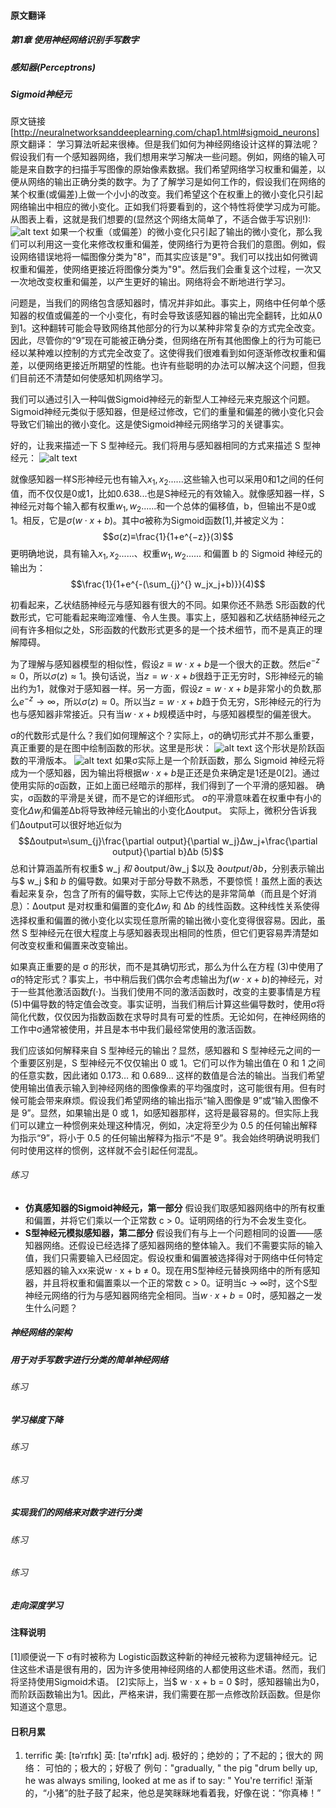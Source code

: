 
#### 原文翻译
##### 第1章 使用神经网络识别手写数字 
##### 感知器(Perceptrons)
##### Sigmoid神经元
原文链接[http://neuralnetworksanddeeplearning.com/chap1.html#sigmoid_neurons]
原文翻译：
学习算法听起来很棒。但是我们如何为神经网络设计这样的算法呢？假设我们有一个感知器网络，我们想用来学习解决一些问题。例如，网络的输入可能是来自数字的扫描手写图像的原始像素数据。我们希望网络学习权重和偏差，以便从网络的输出正确分类的数字。为了了解学习是如何工作的，假设我们在网络的某个权重(或偏差)上做一个小小的改变。我们希望这个在权重上的微小变化只引起网络输出中相应的微小变化。正如我们将要看到的，这个特性将使学习成为可能。从图表上看，这就是我们想要的(显然这个网络太简单了，不适合做手写识别!):
![alt text](image.png)
如果一个权重（或偏差）的微小变化只引起了输出的微小变化，那么我们可以利用这一变化来修改权重和偏差，使网络行为更符合我们的意图。例如，假设网络错误地将一幅图像分类为"8"，而其实应该是"9"。我们可以找出如何微调权重和偏差，使网络更接近将图像分类为"9"。然后我们会重复这个过程，一次又一次地改变权重和偏差，以产生更好的输出。网络将会不断地进行学习。

问题是，当我们的网络包含感知器时，情况并非如此。事实上，网络中任何单个感知器的权值或偏差的一个小变化，有时会导致该感知器的输出完全翻转，比如从0到1。这种翻转可能会导致网络其他部分的行为以某种非常复杂的方式完全改变。因此，尽管你的“9”现在可能被正确分类，但网络在所有其他图像上的行为可能已经以某种难以控制的方式完全改变了。这使得我们很难看到如何逐渐修改权重和偏差，以便网络更接近所期望的性能。也许有些聪明的办法可以解决这个问题，但我们目前还不清楚如何使感知机网络学习。

我们可以通过引入一种叫做Sigmoid神经元的新型人工神经元来克服这个问题。Sigmoid神经元类似于感知器，但是经过修改，它们的重量和偏差的微小变化只会导致它们输出的微小变化。这是使Sigmoid神经元网络学习的关键事实。

好的，让我来描述一下 S 型神经元。我们将用与感知器相同的方式来描述 S 型神经元：
![alt text](image-1.png)

就像感知器一样S形神经元也有输入$x_1,x_2......$这些输入也可以采用0和1之间的任何值，而不仅仅是0或1，比如0.638...也是S神经元的有效输入。就像感知器一样，S神经元对每个输入都有权重$w_1,w_2......$和一个总体的偏移值，b，但输出不是0或1。相反，它是$σ(w⋅x+b)$。其中σ被称为Sigmoid函数[1],并被定义为：
$$σ(z)≡\frac{1}{1+e^{−z}}(3)$$
更明确地说，具有输入$x_1,x_2......$、权重$w_1,w_2......$ 和偏置 b 的 Sigmoid 神经元的输出为：
$$\frac{1}{1+e^{-(\sum_{j}^{} w_jx_j+b)}}(4)$$

初看起来，乙状结肠神经元与感知器有很大的不同。如果你还不熟悉 S形函数的代数形式，它可能看起来晦涩难懂、令人生畏。事实上，感知器和乙状结肠神经元之间有许多相似之处，S形函数的代数形式更多的是一个技术细节，而不是真正的理解障碍。

为了理解与感知器模型的相似性，假设$z≡w⋅x+b$是一个很大的正数。然后$e^{−z}≈0$，所以$σ(z)≈1$。换句话说，当$z=w⋅x+b$很趋于正无穷时，S形神经元的输出约为1，就像对于感知器一样。另一方面，假设$z=w⋅x+b$是非常小的负数,那么$e^{−z}→∞$，所以$σ(z)≈0$。所以当$z=w⋅x+b$趋于负无穷，S形神经元的行为也与感知器非常接近。只有当$w⋅x+b$规模适中时，与感知器模型的偏差很大。

σ的代数形式是什么？我们如何理解这个？实际上，σ的确切形式并不那么重要，真正重要的是在图中绘制函数的形状。这里是形状：
![alt text](image-2.png)
这个形状是阶跃函数的平滑版本。
![alt text](image-3.png)
如果σ实际上是一个阶跃函数，那么 Sigmoid 神经元将成为一个感知器，因为输出将根据$w⋅x+b$是正还是负来确定是1还是0[2]。通过使用实际的σ函数，正如上面已经暗示的那样，我们得到了一个平滑的感知器。 确实，σ函数的平滑是关键，而不是它的详细形式。 σ的平滑意味着在权重中有小的变化$Δw_j$和偏差Δb将导致神经元输出的小变化Δoutput。 实际上，微积分告诉我们Δoutput可以很好地近似为
$$Δoutput≈\sum_{j}\frac{\partial output}{\partial w_j}Δw_j+\frac{\partial output}{\partial b}Δb (5)$$
总和计算涵盖所有权重$ w_j $和$ ∂output/∂w_j $以及 $∂output/∂b$，分别表示输出与$ w_j $和 $b$ 的偏导数。如果对于部分导数不熟悉，不要惊慌！虽然上面的表达看起来复杂，包含了所有的偏导数，实际上它传达的是非常简单（而且是个好消息）：Δoutput 是对权重和偏置的变化$Δw_j$ 和 Δb 的线性函数。这种线性关系使得选择权重和偏置的微小变化以实现任意所需的输出微小变化变得很容易。因此，虽然 S 型神经元在很大程度上与感知器表现出相同的性质，但它们更容易弄清楚如何改变权重和偏置来改变输出。

如果真正重要的是 σ 的形状，而不是其确切形式，那么为什么在方程 (3)中使用了σ的特定形式？事实上，书中稍后我们偶尔会考虑输出为$f(w⋅x+b)$的神经元，对于一些其他激活函数$f(⋅)$。当我们使用不同的激活函数时，改变的主要事情是方程(5)中偏导数的特定值会改变。事实证明，当我们稍后计算这些偏导数时，使用σ将简化代数，仅仅因为指数函数在求导时具有可爱的性质。无论如何，在神经网络的工作中σ通常被使用，并且是本书中我们最经常使用的激活函数。

我们应该如何解释来自 S 型神经元的输出？显然，感知器和 S 型神经元之间的一个重要区别是，S 型神经元不仅仅输出 0 或 1。它们可以作为输出值在 0 和 1 之间的任意实数，因此诸如 0.173… 和 0.689… 这样的数值是合法的输出。当我们希望使用输出值表示输入到神经网络的图像像素的平均强度时，这可能很有用。但有时候可能会带来麻烦。假设我们希望网络的输出指示“输入图像是 9”或“输入图像不是 9”。显然，如果输出是 0 或 1，如感知器那样，这将是最容易的。但实际上我们可以建立一种惯例来处理这种情况，例如，决定将至少为 0.5 的任何输出解释为指示“9”，将小于 0.5 的任何输出解释为指示“不是 9”。我会始终明确说明我们何时使用这样的惯例，这样就不会引起任何混乱。

###### 练习

* **仿真感知器的Sigmoid神经元，第一部分**
假设我们取感知器网络中的所有权重和偏置，并将它们乘以一个正常数 c > 0。证明网络的行为不会发生变化。
* **S型神经元模拟感知器，第二部分**
假设我们有与上一个问题相同的设置——感知器网络。还假设已经选择了感知器网络的整体输入。我们不需要实际的输入值，我们只需要输入已经固定。假设权重和偏置被选择得对于网络中任何特定感知器的输入xx来说w ⋅ x + b ≠ 0。现在用S型神经元替换网络中的所有感知器，并且将权重和偏置乘以一个正的常数 c > 0。证明当c → ∞时，这个S型神经元网络的行为与感知器网络完全相同。当$w ⋅ x + b = 0$时，感知器之一发生什么问题？

##### 神经网络的架构
##### 用于对手写数字进行分类的简单神经网络
###### 练习
##### 学习梯度下降
###### 练习
###### 练习
##### 实现我们的网络来对数字进行分类
###### 练习
###### 练习
##### 走向深度学习


#### 注释说明
[1]顺便说一下 σ有时被称为 Logistic函数这种新的神经元被称为逻辑神经元。记住这些术语是很有用的，因为许多使用神经网络的人都使用这些术语。然而，我们将坚持使用Sigmoid术语。
[2]实际上，当$ w ⋅ x + b = 0 $时，感知器输出为0，而阶跃函数输出为1。因此，严格来讲，我们需要在那一点修改阶跃函数。但是你知道这个意思。

#### 日积月累
1. terrific
美: [təˈrɪfɪk]
英: [tə'rɪfɪk]
adj.	极好的；绝妙的；了不起的；很大的
网络：	可怕的；极大的；好极了
例句："gradually, " the pig "drum belly up, he was always smiling, looked at me as if to say: " You're terrific!
渐渐的，“小猪”的肚子鼓了起来，他总是笑眯眯地看着我，好像在说：“你真棒！”